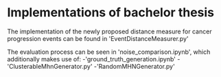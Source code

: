 # Implementations of bachelor thesis

The implementation of the newly proposed distance measure for cancer progression events can be found in 'EventDistanceMeasurer.py'

The evaluation process can be seen in 'noise_comparison.ipynb', which additionally makes use of:
-'ground_truth_generation.ipynb'
-'ClusterableMhnGenerator.py'
-'RandomMHNGenerator.py'